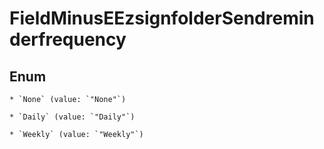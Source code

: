 
# FieldMinusEEzsignfolderSendreminderfrequency

## Enum


    * `None` (value: `"None"`)

    * `Daily` (value: `"Daily"`)

    * `Weekly` (value: `"Weekly"`)



